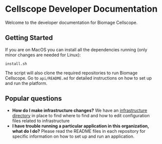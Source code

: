 Cellscope Developer Documentation
=================================

Welcome to the developer documentation for Biomage Cellscope.


Getting Started
---------------

If you are on MacOS you can install all the dependencies running (only minor changes are needed for Linux):

    install.sh

The script will also clone the required repositories to run Biomage Cellscope. Go to `api/README.md` for detailed instructions on how to set up and run the platform.


Popular questions
-----------------

* __How do I make infrastructure changes?__ We have an [infrastructure directory](https://github.com/biomage-ltd/developer-docs/blob/master/INFRASTRUCTURE.md#directory) in place to find where to find and how to edit configuration files related to infrastructure
* __I have trouble running a particular application in this organization, what do I do?__ Please read the README files in each repository for specific information on how to set up and run an application.
